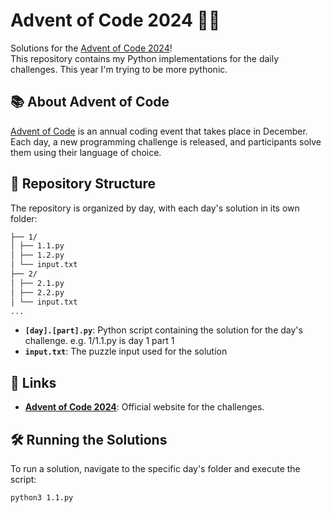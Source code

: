 # Advent of Code 2024 🎄✨

Solutions for the [Advent of Code 2024](https://adventofcode.com/2024)!  
This repository contains my Python implementations for the daily challenges.
This year I'm trying to be more pythonic.

## 📚 About Advent of Code
[Advent of Code](https://adventofcode.com/) is an annual coding event that takes place in December. Each day, a new programming challenge is released, and participants solve them using their language of choice. 

## 🚀 Repository Structure
The repository is organized by day, with each day's solution in its own folder:

```markdown
├── 1/ 
│ ├── 1.1.py 
│ ├── 1.2.py 
│ └── input.txt 
├── 2/ 
│ ├── 2.1.py 
│ ├── 2.2.py 
│ └── input.txt 
...
```

- **`[day].[part].py`**: Python script containing the solution for the day's challenge. e.g. 1/1.1.py is day 1 part 1
- **`input.txt`**: The puzzle input used for the solution

## 🔗 Links
- **[Advent of Code 2024](https://adventofcode.com/2024)**: Official website for the challenges.

## 🛠️ Running the Solutions
To run a solution, navigate to the specific day's folder and execute the script:

```bash
python3 1.1.py